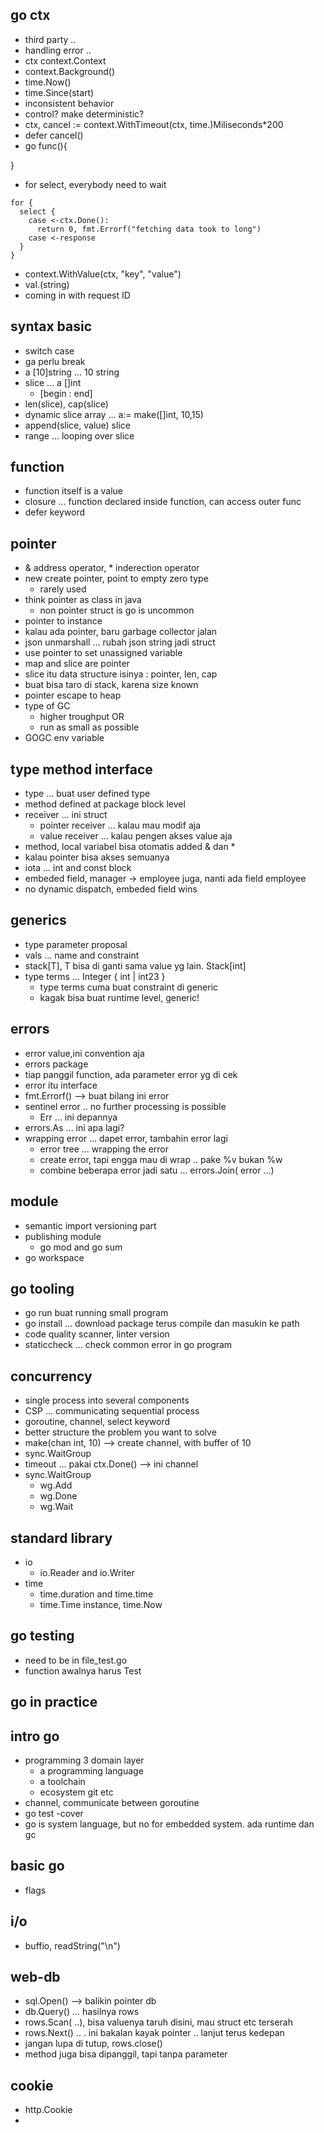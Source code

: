 ## go ctx
- third party .. 
- handling error ..
- ctx context.Context
- context.Background()
- time.Now()
- time.Since(start)
- inconsistent behavior
- control? make deterministic?
- ctx, cancel := context.WithTimeout(ctx, time.)Miliseconds*200
- defer cancel()
- go func(){

}
- for select, everybody need to wait
```
for {
  select {
    case <-ctx.Done():
      return 0, fmt.Errorf("fetching data took to long")
    case <-response
  }
}
```
- context.WithValue(ctx, "key", "value")
- val.(string)
- coming in with request ID

## syntax basic
- switch case
- ga perlu break
- a [10]string ... 10 string
- slice ... a []int
  - [begin : end]
- len(slice), cap(slice)
- dynamic slice array ... a:= make([]int, 10,15)
- append(slice, value) slice
- range ... looping over slice

## function
- function itself is a value
- closure ... function declared inside function, can access outer func
- defer keyword

## pointer
- & address operator, * inderection operator
- new create pointer, point to empty zero type
  - rarely used
- think pointer as class in java
  - non pointer struct is go is uncommon
- pointer to instance
- kalau ada pointer, baru garbage collector jalan
- json unmarshall ... rubah json string jadi struct
- use pointer to set unassigned variable
- map and slice are pointer
- slice itu data structure isinya : pointer, len, cap
- buat bisa taro di stack, karena size known
- pointer escape to heap
- type of GC
  - higher troughput OR
  - run as small as possible
- GOGC env variable

## type method interface
- type ... buat user defined type
- method defined at package block level
- receiver ... ini struct
  - pointer receiver ... kalau mau modif aja
  - value receiver ... kalau pengen akses value aja
- method, local variabel bisa otomatis added & dan *
- kalau pointer bisa akses semuanya
- iota ... int and const block
- embeded field, manager -> employee juga, nanti ada field employee
- no dynamic dispatch, embeded field wins

## generics
- type parameter proposal
- vals ... name and constraint
- stack[T], T bisa di ganti sama value yg lain. Stack[int]
- type terms ... Integer { int | int23 }
  - type terms cuma buat constraint di generic
  - kagak bisa buat runtime level, generic!

## errors
- error value,ini convention aja
- errors package
- tiap panggil function, ada parameter error yg di cek
- error itu interface
- fmt.Errorf() --> buat bilang ini error
- sentinel error .. no further processing is possible
  - Err ... ini depannya
- errors.As ... ini apa lagi?
- wrapping error ... dapet error, tambahin error lagi
  - error tree ... wrapping the error
  - create error, tapi engga mau di wrap .. pake %v bukan %w
  - combine beberapa error jadi satu ... errors.Join( error ...)

## module
- semantic import versioning part
- publishing module
  - go mod and go sum
- go workspace

## go tooling
- go run buat running small program
- go install ... download package terus compile dan masukin ke path
- code quality scanner, linter version
- staticcheck ... check common error in go program

## concurrency
- single process into several components
- CSP ... communicating sequential process
- goroutine, channel, select keyword
- better structure the problem you want to solve
- make(chan int, 10) --> create channel, with buffer of 10
- sync.WaitGroup
- timeout ... pakai ctx.Done() --> ini channel
- sync.WaitGroup
  - wg.Add
  - wg.Done
  - wg.Wait

## standard library
- io
  - io.Reader and io.Writer
- time
  - time.duration and time.time
  - time.Time instance, time.Now
  

## go testing
- need to be in file_test.go
- function awalnya harus Test

## go in practice

## intro go
- programming 3 domain layer
  - a programming language
  - a toolchain
  - ecosystem git etc
- channel, communicate between goroutine
- go test -cover
- go is system language, but no for embedded system. ada runtime dan gc

## basic go
- flags

## i/o
- buffio, readString("\n")

## web-db
- sql.Open() --> balikin pointer db
- db.Query() ... hasilnya rows
- rows.Scan( ..), bisa valuenya taruh disini, mau struct etc terserah
- rows.Next() .. . ini bakalan kayak pointer .. lanjut terus kedepan
- jangan lupa di tutup, rows.close()
- method juga bisa dipanggil, tapi tanpa parameter

## cookie
- http.Cookie
- 